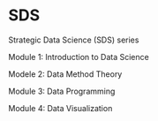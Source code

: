 # SDS
Strategic Data Science (SDS) series

Module 1: Introduction to Data Science

Modele 2: Data Method Theory

Module 3: Data Programming

Module 4: Data Visualization
